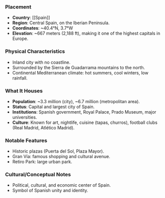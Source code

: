 ### Placement
- **Country**: [[Spain]]  
- **Region**: Central Spain, on the Iberian Peninsula.  
- **Coordinates**: ~40.4°N, 3.7°W  
- **Elevation**: ~667 meters (2,188 ft), making it one of the highest capitals in Europe.  

### Physical Characteristics
- Inland city with no coastline.  
- Surrounded by the Sierra de Guadarrama mountains to the north.  
- Continental Mediterranean climate: hot summers, cool winters, low rainfall.  

### What It Houses
- **Population**: ~3.3 million (city), ~6.7 million (metropolitan area).  
- **Status**: Capital and largest city of Spain.  
- **Institutions**: Spanish government, Royal Palace, Prado Museum, major universities.  
- **Culture**: Known for art, nightlife, cuisine (tapas, churros), football clubs (Real Madrid, Atlético Madrid).  

### Notable Features
- Historic plazas (Puerta del Sol, Plaza Mayor).  
- Gran Vía: famous shopping and cultural avenue.  
- Retiro Park: large urban park.  

### Cultural/Conceptual Notes
- Political, cultural, and economic center of Spain.  
- Symbol of Spanish unity and identity.  
